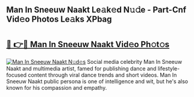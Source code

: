 ## Man In Sneeuw Naakt Le𝚊k𝚎d N𝚞𝚍e - Part-Cnf Vid𝚎o Photos Le𝚊ks XPbag

# <h2><a href="http://fb36qq.evod.top/?m=Man+In+Sneeuw+Naakt">🔗 👉🔴 Man In Sneeuw Naakt Vid𝚎o Ph𝚘t𝚘s</a></h2>

[![Man In Sneeuw Naakt N𝚞d𝚎s](https://i.imgur.com/8V9OHl7.gif)](http://fb36qq.evod.top/?m=Man+In+Sneeuw+Naakt)
Social media celebrity Man In Sneeuw Naakt and multimedia artist, famed for publishing dance and lifestyle-focused content through viral dance trends and short videos. Man In Sneeuw Naakt public persona is one of intelligence and wit, but he's also known for his compassion and empathy. 

